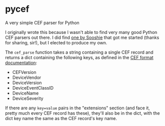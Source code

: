 # pycef
A very simple CEF parser for Python

I originally wrote this because I wasn't able to find very many good Python CEF parsers out there.  I did find [one by Sooshie](https://github.com/sooshie/cef_parser) that got me started (thanks for sharing, sir!), but I elected to produce my own.  

The `cef_parse` function takes a string containing a single CEF record and returns a dict containing the following keys, as defined in the [CEF format documentation](https://www.protect724.hpe.com/docs/DOC-1072):

* CEFVersion
* DeviceVendor
* DeviceVersion
* DeviceEventClassID
* DeviceName
* DeviceSeverity

If there are any `key=value` pairs in the "extensions" section (and face it, pretty much every CEF record has these), they'll also be in the dict, with the dict key name the same as the CEF record's key name.

